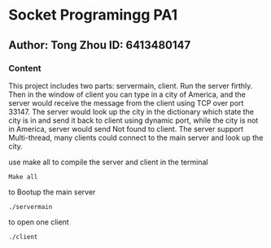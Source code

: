 # Socket Programingg PA1

## Author: Tong Zhou ID: 6413480147

### Content

This project includes two parts: servermain, client. Run the server firthly. Then in the window of client you can type in a city of America, and the server would receive the message from the client using TCP over port 33147. The server would look up the city in the dictionary which state the city is in and send it back to client using dynamic port, while the city is not in America, server would send Not found to client. The server support Multi-thread, many clients could connect to the main server and look up the city.

use make all to compile the server and client in the terminal

```#bash
Make all 
```

to Bootup the main server

```#bash
./servermain
```  

to open one client

```#bash
./client
```
